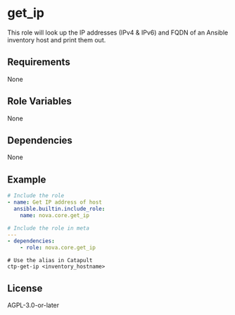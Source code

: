 # get_ip

This role will look up the IP addresses (IPv4 & IPv6) and FQDN of an Ansible inventory host and print them out.

## Requirements

None

## Role Variables

None

## Dependencies

None

## Example

```yaml
# Include the role
- name: Get IP address of host
  ansible.builtin.include_role:
    name: nova.core.get_ip
```

```yaml
# Include the role in meta
---
- dependencies:
    - role: nova.core.get_ip
```

```shell
# Use the alias in Catapult
ctp-get-ip <inventory_hostname>
```

## License

AGPL-3.0-or-later
